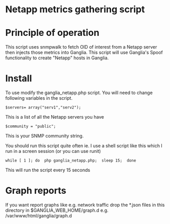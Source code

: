 Netapp metrics gathering script
===============================

Principle of operation
===============================

This script uses snmpwalk to fetch OID of interest from a Netapp server then 
injects those metrics into Ganglia. This script will use Ganglia's Spoof 
functionality to create "Netapp" hosts in Ganglia. 


Install
=======

To use modify the ganglia_netapp.php script. You will need to change following
variables in the script. 

    $servers= array("serv1","serv2");

This is a list of all the Netapp servers you have

    $community = "public";

This is your SNMP community string.

You should run this script quite often ie. I use a shell script like this which I run in a screen session (or you can use runit)

``while [ 1 ]; do  php ganglia_netapp.php;  sleep 15;  done``

This will run the script every 15 seconds

Graph reports
===============================

If you want report graphs like e.g. network traffic drop the *.json files in this
directory in $GANGLIA_WEB_HOME/graph.d e.g. /var/www/html/ganglia/graph.d

